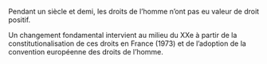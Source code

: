 Pendant un siècle et demi, les droits de l’homme n’ont pas eu valeur de droit positif.

Un changement fondamental intervient au milieu du XXe à partir de la constitutionalisation de ces droits en France (1973) et de l’adoption de la convention européenne des droits de l’homme.